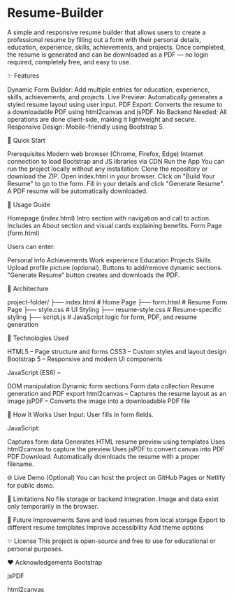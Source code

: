 # Resume-Builder
A simple and responsive resume builder that allows users to create a professional resume by filling out a form with their personal details, education, experience, skills, achievements, and projects. Once completed, the resume is generated and can be downloaded as a PDF — no login required, completely free, and easy to use.

✨ Features

Dynamic Form Builder: Add multiple entries for education, experience, skills, achievements, and projects.
Live Preview: Automatically generates a styled resume layout using user input.
PDF Export: Converts the resume to a downloadable PDF using html2canvas and jsPDF.
No Backend Needed: All operations are done client-side, making it lightweight and secure.
Responsive Design: Mobile-friendly using Bootstrap 5.

🚀 Quick Start

Prerequisites
Modern web browser (Chrome, Firefox, Edge)
Internet connection to load Bootstrap and JS libraries via CDN
Run the App
You can run the project locally without any installation:
Clone the repository or download the ZIP.
Open index.html in your browser.
Click on "Build Your Resume" to go to the form.
Fill in your details and click "Generate Resume".
A PDF resume will be automatically downloaded.

📖 Usage Guide

Homepage (index.html)
Intro section with navigation and call to action.
Includes an About section and visual cards explaining benefits.
Form Page (form.html)

Users can enter:

Personal info
Achievements
Work experience
Education
Projects
Skills
Upload profile picture (optional).
Buttons to add/remove dynamic sections.
"Generate Resume" button creates and downloads the PDF.

📆 Architecture

project-folder/
├── index.html            # Home Page
├── form.html             # Resume Form Page
├── style.css             # UI Styling
├── resume-style.css      # Resume-specific styling
├── script.js             # JavaScript logic for form, PDF, and resume generation

🔧 Technologies Used

HTML5 – Page structure and forms
CSS3 – Custom styles and layout design
Bootstrap 5 – Responsive and modern UI components

JavaScript (ES6) –

DOM manipulation
Dynamic form sections
Form data collection
Resume generation and PDF export
html2canvas – Captures the resume layout as an image
jsPDF – Converts the image into a downloadable PDF file

🔬 How It Works
User Input: User fills in form fields.

JavaScript:

Captures form data
Generates HTML resume preview using templates
Uses html2canvas to capture the preview
Uses jsPDF to convert canvas into PDF
PDF Download: Automatically downloads the resume with a proper filename.

🌐 Live Demo (Optional)
You can host the project on GitHub Pages or Netlify for public demo.

🚫 Limitations
No file storage or backend integration.
Image and data exist only temporarily in the browser.

🚀 Future Improvements
Save and load resumes from local storage
Export to different resume templates
Improve accessibility
Add theme options

✨ License
This project is open-source and free to use for educational or personal purposes.

❤️ Acknowledgements
Bootstrap

jsPDF

html2canvas

